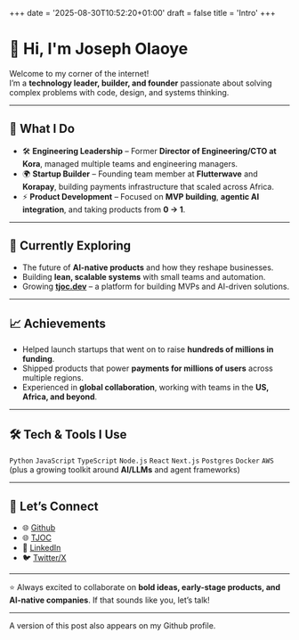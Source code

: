 +++
date = '2025-08-30T10:52:20+01:00'
draft = false
title = 'Intro'
+++
# 👋 Hi, I'm Joseph Olaoye

Welcome to my corner of the internet!  
I’m a **technology leader, builder, and founder** passionate about solving complex problems with code, design, and systems thinking.  

---

## 🚀 What I Do
- 🛠 **Engineering Leadership** – Former **Director of Engineering/CTO at Kora**, managed multiple teams and engineering managers.  
- 🌍 **Startup Builder** – Founding team member at **Flutterwave** and **Korapay**, building payments infrastructure that scaled across Africa.  
- ⚡ **Product Development** – Focused on **MVP building**, **agentic AI integration**, and taking products from **0 → 1**.  

---

## 🌱 Currently Exploring
- The future of **AI-native products** and how they reshape businesses.  
- Building **lean, scalable systems** with small teams and automation.  
- Growing **[tjoc.dev](https://tjoc.dev)** – a platform for building MVPs and AI-driven solutions.  

---

## 📈 Achievements
- Helped launch startups that went on to raise **hundreds of millions in funding**.  
- Shipped products that power **payments for millions of users** across multiple regions.  
- Experienced in **global collaboration**, working with teams in the **US, Africa, and beyond**.  

---

## 🛠️ Tech & Tools I Use
`Python` `JavaScript` `TypeScript` `Node.js` `React` `Next.js` `Postgres` `Docker` `AWS`  
(plus a growing toolkit around **AI/LLMs** and agent frameworks)

---

## 🤝 Let’s Connect
- 🌐 [Github](https://github.com/joeolaoye) 
- 🌐 [TJOC](https://tjoc.dev)
- 💼 [LinkedIn](https://linkedin.com/in/joeolaoye)  
- 🐦 [Twitter/X](https://twitter.com/joeolaoye)  

---

⭐️ Always excited to collaborate on **bold ideas, early-stage products, and AI-native companies**. If that sounds like you, let’s talk!

---

A version of this post also appears on my Github profile.
